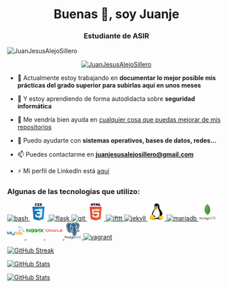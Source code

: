 <h1 align="center">Buenas 👋, soy Juanje</h1>
<h3 align="center">Estudiante de ASIR</h3>

<p align="left"> <img src="https://komarev.com/ghpvc/?username=JuanJesusAlejoSillero&label=Profile%20views&color=0e75b6&style=flat" alt="JuanJesusAlejoSillero" /> </p>

<p align="center"> <a href="https://github.com/ryo-ma/github-profile-trophy"><img src="https://github-profile-trophy.vercel.app/?username=JuanJesusAlejoSillero&theme=darkhub&no-frame=true&no-bg=true" alt="JuanJesusAlejoSillero" /></a> </p>

- 🔭 Actualmente estoy trabajando en **documentar lo mejor posible mis prácticas del grado superior para subirlas aquí en unos meses**

- 🌱 Y estoy aprendiendo de forma autodidacta sobre **seguridad informática**

- 🤝 Me vendría bien ayuda en [cualquier cosa que puedas mejorar de mis repositorios](https://github.com/JuanJesusAlejoSillero?tab=repositories)

- 💬 Puedo ayudarte con **sistemas operativos, bases de datos, redes...**

- 📫 Puedes contactarme en **juanjesusalejosillero@gmail.com**

- ⚡ Mi perfil de LinkedIn está [aquí](https://www.linkedin.com/in/juan-jesus-alejo-sillero/)

<h3 align="left">Algunas de las tecnologías que utilizo:</h3>
<p align="left"> <a href="https://www.gnu.org/software/bash/" target="_blank" rel="noreferrer"> <img src="https://www.vectorlogo.zone/logos/gnu_bash/gnu_bash-icon.svg" alt="bash" width="40" height="40"/> </a> <a href="https://www.w3schools.com/css/" target="_blank" rel="noreferrer"> <img src="https://raw.githubusercontent.com/devicons/devicon/master/icons/css3/css3-original-wordmark.svg" alt="css3" width="40" height="40"/> </a> <a href="https://flask.palletsprojects.com/" target="_blank" rel="noreferrer"> <img src="https://www.vectorlogo.zone/logos/pocoo_flask/pocoo_flask-icon.svg" alt="flask" width="40" height="40"/> </a> <a href="https://git-scm.com/" target="_blank" rel="noreferrer"> <img src="https://www.vectorlogo.zone/logos/git-scm/git-scm-icon.svg" alt="git" width="40" height="40"/> </a> <a href="https://www.w3.org/html/" target="_blank" rel="noreferrer"> <img src="https://raw.githubusercontent.com/devicons/devicon/master/icons/html5/html5-original-wordmark.svg" alt="html5" width="40" height="40"/> </a> <a href="https://ifttt.com/" target="_blank" rel="noreferrer"> <img src="https://www.vectorlogo.zone/logos/ifttt/ifttt-ar21.svg" alt="ifttt" width="40" height="40"/> </a> <a href="https://jekyllrb.com/" target="_blank" rel="noreferrer"> <img src="https://www.vectorlogo.zone/logos/jekyllrb/jekyllrb-icon.svg" alt="jekyll" width="40" height="40"/> </a> <a href="https://www.linux.org/" target="_blank" rel="noreferrer"> <img src="https://raw.githubusercontent.com/devicons/devicon/master/icons/linux/linux-original.svg" alt="linux" width="40" height="40"/> </a> <a href="https://mariadb.org/" target="_blank" rel="noreferrer"> <img src="https://www.vectorlogo.zone/logos/mariadb/mariadb-icon.svg" alt="mariadb" width="40" height="40"/> </a> <a href="https://www.mongodb.com/" target="_blank" rel="noreferrer"> <img src="https://raw.githubusercontent.com/devicons/devicon/master/icons/mongodb/mongodb-original-wordmark.svg" alt="mongodb" width="40" height="40"/> </a> <a href="https://www.mysql.com/" target="_blank" rel="noreferrer"> <img src="https://raw.githubusercontent.com/devicons/devicon/master/icons/mysql/mysql-original-wordmark.svg" alt="mysql" width="40" height="40"/> </a> <a href="https://www.nginx.com" target="_blank" rel="noreferrer"> <img src="https://raw.githubusercontent.com/devicons/devicon/master/icons/nginx/nginx-original.svg" alt="nginx" width="40" height="40"/> </a> <a href="https://www.oracle.com/" target="_blank" rel="noreferrer"> <img src="https://raw.githubusercontent.com/devicons/devicon/master/icons/oracle/oracle-original.svg" alt="oracle" width="40" height="40"/> </a> <a href="https://www.postgresql.org" target="_blank" rel="noreferrer"> <img src="https://raw.githubusercontent.com/devicons/devicon/master/icons/postgresql/postgresql-original-wordmark.svg" alt="postgresql" width="40" height="40"/> </a> <a href="https://www.vagrantup.com/" target="_blank" rel="noreferrer"> <img src="https://www.vectorlogo.zone/logos/vagrantup/vagrantup-icon.svg" alt="vagrant" width="40" height="40"/> </a> </p>

[![GitHub Streak](https://streak-stats.demolab.com?user=JuanJesusAlejoSillero&theme=github-dark-blue&hide_border=true&border_radius=10&locale=es)](JuanJesusAlejoSillero)

[![GitHub Stats](https://github-readme-stats.vercel.app/api?username=JuanJesusAlejoSillero&theme=transparent&show_icons=true&locale=es)](https://git.io/streak-stats)

[![GitHub Stats](https://github-readme-stats.vercel.app/api/top-langs?username=JuanJesusAlejoSillero&theme=transparent&show_icons=true&locale=es&layout=compact)](JuanJesusAlejoSillero)
